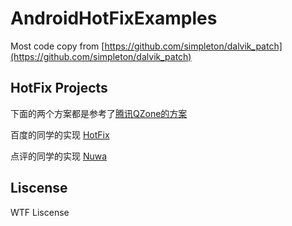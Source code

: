 # AndroidHotFixExamples

Most code copy from [https://github.com/simpleton/dalvik_patch](https://github.com/simpleton/dalvik_patch)

## HotFix Projects

下面的两个方案都是参考了[腾讯QZone的方案](http://bugly.qq.com/blog/?p=781)

百度的同学的实现 [HotFix](https://github.com/dodola/HotFix)

点评的同学的实现 [Nuwa](https://github.com/jasonross/Nuwa)


## Liscense

WTF Liscense